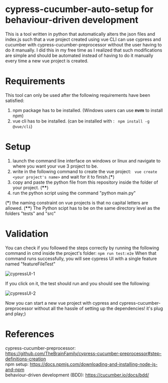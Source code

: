 # cypress-cucumber-auto-setup for behaviour-driven development
This is a tool written in python that automatically alters the json files and index.js such that a vue project created using vue CLI can use cypress and cucumber with cypress-cucumber-preprocessor without the user having to do it manually. I did this in my free time as I realized that such modifications are simple and should be automated instead of having to do it manually every time a new vue project is created.


# Requirements
This tool can only be used after the following requirements have been satisfied:

1. npm package has to be installed. (Windows users can use **nvm** to install npm)
2. vue cli has to be installed. (can be installed with : ` npm install -g @vue/cli`)

# Setup

1. launch the command line interface on windows or linux and navigate to where you want your vue 3 project to be.
2. write in the following command to create the vue project: ` vue create <your project's name>`  and wait for it to finish.(<b>*</b>)
3. copy and paste the python file from this repository inside the folder of your project. (<b>**</b>)
4. run the python script using the command "python main.py"

(<b>*</b>) the naming constraint on vue projects is that no capital letters are allowed.
(<b>**</b>) The Python scipt has to be on the same directory level as the folders "tests" and "src"


# Validation

You can check if you followed the steps correctly by running the following command in cmd inside the project's folder: `npm run test:e2e`
When that command runs successfully, you will see cypress UI with a single feature named "featureFileTest"


![cypressUI-1](https://user-images.githubusercontent.com/43525406/154819216-e041a64d-c478-4402-b070-3614144ec0ea.JPG)


If you click on it, the test should run and you should see the following:

![cypressUI-2](https://user-images.githubusercontent.com/43525406/154819219-095db26e-b006-49aa-9a0a-33674e406d8d.JPG)

Now you can start a new vue project with cypress and cypress-cucumber-preprocessor without all the hassle of setting up the dependencies! it's plug and play;)


# References

cypress-cucumber-preprocessor: https://github.com/TheBrainFamily/cypress-cucumber-preprocessor#step-definitions-creation <br>
npm setup: https://docs.npmjs.com/downloading-and-installing-node-js-and-npm <br>
behaviour-driven development (BDD): https://cucumber.io/docs/bdd/ <br>
